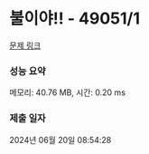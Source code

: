 # 불이야!! - 49051/1 

[문제 링크](https://level.goorm.io/exam/49051/%EB%B6%88%EC%9D%B4%EC%95%BC/quiz/1) 

### 성능 요약

메모리: 40.76 MB, 시간: 0.20 ms

### 제출 일자

2024년 06월 20일 08:54:28

